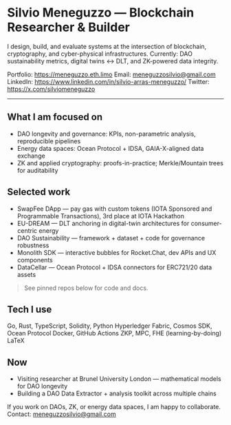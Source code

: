 # Silvio Meneguzzo — Blockchain Researcher & Builder

I design, build, and evaluate systems at the intersection of blockchain, cryptography, and cyber-physical infrastructures.
Currently: DAO sustainability metrics, digital twins <-> DLT, and ZK-powered data integrity.

Portfolio: https://meneguzzo.eth.limo
Email: meneguzzosilvio@gmail.com
LinkedIn: https://www.linkedin.com/in/silvio-arras-meneguzzo/
Twitter: https://x.com/silviomeneguzzo

---

## What I am focused on
- DAO longevity and governance: KPIs, non-parametric analysis, reproducible pipelines
- Energy data spaces: Ocean Protocol + IDSA, GAIA-X-aligned data exchange
- ZK and applied cryptography: proofs-in-practice; Merkle/Mountain trees for auditability

## Selected work
- SwapFee DApp — pay gas with custom tokens (IOTA Sponsored and Programmable Transactions), 3rd place at IOTA Hackathon
- EU-DREAM — DLT anchoring in digital-twin architectures for consumer-centric energy
- DAO Sustainability — framework + dataset + code for governance robustness
- Monolith SDK — interactive bubbles for Rocket.Chat, dev APIs and UX components
- DataCellar — Ocean Protocol + IDSA connectors for ERC721/20 data assets

> See pinned repos below for code and docs.

## Tech I use
Go, Rust, TypeScript, Solidity, Python
Hyperledger Fabric, Cosmos SDK, Ocean Protocol
Docker, GitHub Actions
ZKP, MPC, FHE (learning-by-doing)
LaTeX

## Now
- Visiting researcher at Brunel University London — mathematical models for DAO longevity
- Building a DAO Data Extractor + analysis toolkit across multiple chains

If you work on DAOs, ZK, or energy data spaces, I am happy to collaborate.
Contact: meneguzzosilvio@gmail.com
